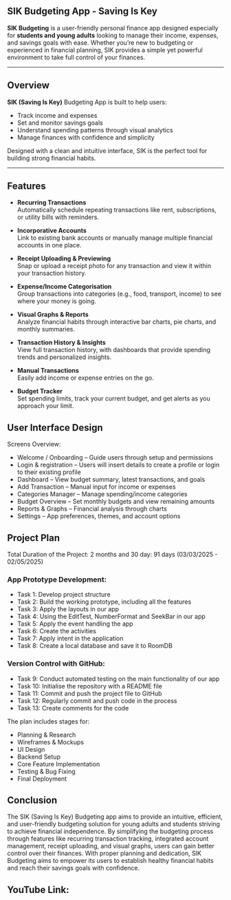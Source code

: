 ## SIK Budgeting App - Saving Is Key

**SIK Budgeting** is a user-friendly personal finance app designed especially for **students and young adults** looking to manage their income, expenses, and savings goals with ease. Whether you’re new to budgeting or experienced in financial planning, SIK provides a simple yet powerful environment to take full control of your finances.

---

## Overview

**SIK (Saving Is Key)** Budgeting App is built to help users:

- Track income and expenses
- Set and monitor savings goals
- Understand spending patterns through visual analytics
- Manage finances with confidence and simplicity

Designed with a clean and intuitive interface, SIK is the perfect tool for building strong financial habits.

---

## Features

- **Recurring Transactions**  
  Automatically schedule repeating transactions like rent, subscriptions, or utility bills with reminders.

- **Incorporative Accounts**  
  Link to existing bank accounts or manually manage multiple financial accounts in one place.

- **Receipt Uploading & Previewing**  
  Snap or upload a receipt photo for any transaction and view it within your transaction history.

- **Expense/Income Categorisation**  
  Group transactions into categories (e.g., food, transport, income) to see where your money is going.

- **Visual Graphs & Reports**  
  Analyze financial habits through interactive bar charts, pie charts, and monthly summaries.

- **Transaction History & Insights**  
  View full transaction history, with dashboards that provide spending trends and personalized insights.

- **Manual Transactions**  
  Easily add income or expense entries on the go.

- **Budget Tracker**  
  Set spending limits, track your current budget, and get alerts as you approach your limit.

## User Interface Design
Screens Overview:
- Welcome / Onboarding – Guide users through setup and permissions
- Login & registration – Users will insert details to create a profile or login to their existing profile
- Dashboard – View budget summary, latest transactions, and goals
- Add Transaction – Manual input for income or expenses
- Categories Manager – Manage spending/income categories
- Budget Overview – Set monthly budgets and view remaining amounts
- Reports & Graphs – Financial analysis through charts
- Settings – App preferences, themes, and account options

## Project Plan
Total Duration of the Project: 2 months and 30 day: 91 days (03/03/2025 - 02/05/2025)

### App Prototype Development:

- Task 1: Develop project structure
- Task 2: Build the working prototype, including all the features 
- Task 3: Apply the layouts in our app
- Task 4: Using the EditTest, NumberFormat and SeekBar in our app
- Task 5: Apply the event handling the app
- Task 6: Create the activities 
- Task 7: Apply intent in the application 
- Task 8: Create a local database and save it to RoomDB 

### Version Control with GitHub:  

- Task 9: Conduct automated testing on the main functionality of our app
- Task 10: Initialise the repository with a README file
- Task 11: Commit and push the project file to GitHub
- Task 12: Regularly commit and push code in the process 
- Task 13: Create comments for the code

The plan includes stages for:
- Planning & Research
- Wireframes & Mockups
- UI Design
- Backend Setup
- Core Feature Implementation
- Testing & Bug Fixing
- Final Deployment

## Conclusion

The SIK (Saving Is Key) Budgeting app aims to provide an intuitive, efficient, and
user-friendly budgeting solution for young adults and students striving to achieve
financial independence. By simplifying the budgeting process through features
like recurring transaction tracking, integrated account management, receipt
uploading, and visual graphs, users can gain better control over their finances.
With proper planning and dedication, SIK Budgeting aims to empower its users
to establish healthy financial habits and reach their savings goals with
confidence.


## YouTube Link: 
